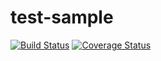 # test-sample

[![Build Status][travis-image]][travis-url]
[![Coverage Status][coveralls-image]][coveralls-url]

[travis-image]: https://travis-ci.org/why520crazy/test-sample.svg?branch=master
[travis-url]: https://travis-ci.org/why520crazy/test-sample
[coveralls-image]: https://coveralls.io/repos/github/why520crazy/test-sample/badge.svg
[coveralls-url]: https://coveralls.io/github/why520crazy/test-sample